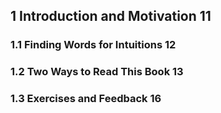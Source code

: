 ## 1 Introduction and Motivation 11

### 1.1 Finding Words for Intuitions 12

### 1.2 Two Ways to Read This Book 13

### 1.3 Exercises and Feedback 16